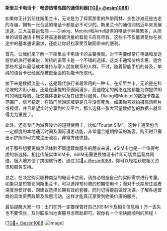 **斯里兰卡电话卡：畅游热带岛国的通信利器[[TG💪+ @esim1088](https://t.me/s/esim1088)]**

如果你正计划前往斯里兰卡，无论是为了探索那里的热带雨林、金色沙滩还是古老的寺庙，拥有一张合适的电话卡都是必不可少的。斯里兰卡的通信网络近年来发展迅速，三大主要运营商——Dialog、Mobitel和Airtel提供的电话卡种类繁多，从简单的语音通话卡到支持高速数据流量的智能卡应有尽有。这些卡不仅能满足你在旅途中的基本通讯需求，还能让你轻松享受互联网带来的便利。

首先，让我们来了解一下斯里兰卡电话卡的主要类型。对于需要经常打电话和发送短信的旅行者来说，传统的语音卡是一个不错的选择。这类卡通常价格实惠，适合那些希望以最低成本维持与家人朋友联系的人群。不过，随着智能手机的普及，单纯的语音卡已经逐渐被更全面的功能卡所取代。

接下来是数据流量卡，这是现代旅行者最常用的一种卡。在斯里兰卡，无论是在科伦坡的大街小巷，还是在康提的茶园间漫步，高速稳定的网络连接都能为你提供即时的地图导航、社交媒体更新以及在线支付服务。Dialog和Mobitel的数据卡覆盖范围广，信号稳定，在热门旅游区域更是几乎没有死角。如果你喜欢拍摄高清照片或视频，并且希望实时分享到社交平台，那么选择一张大容量数据包的数据卡就显得尤为重要了。

此外，还有专门为游客设计的短期使用卡，比如“Tourist SIM”。这种卡通常包含一定额度的本地通话时间及国际漫游功能，非常适合短期停留的游客。购买时只需出示护照即可完成注册流程，非常方便快捷。

对于那些想要更加灵活体验不同运营商服务的朋友来说，eSIM卡也是一个值得考虑的新选择。相比传统实体SIM卡，eSIM无需更换物理卡片即可切换运营商网络，极大地方便了跨国旅行者。通过[TG💪+ @esim1088](https://t.me/s/esim1088)，你可以轻松获取相关资讯和服务支持。

总之，在决定购买哪种类型的电话卡之前，请务必根据自己的实际需求进行考量。如果只是短暂访问斯里兰卡，可以选择预付费的短期使用卡；而对于长期居住或者深度游爱好者，则建议选择长期有效的套餐。同时记得提前做好功课，了解各运营商的具体资费政策及优惠活动，这样才能真正享受到物美价廉的服务。

最后提醒大家一句：出门在外一定要保管好自己的SIM卡及相关信息哦！万一丢失也不要慌张，及时联系当地客服寻求帮助即可。祝你有一个愉快而顺利的旅程！

[[TG💪+ @esim1088](https://t.me/s/esim1088) ![Image](https://i.postimg.cc/4NQfJmqS/Snipaste-2025-05-13-00-14-12.png)]